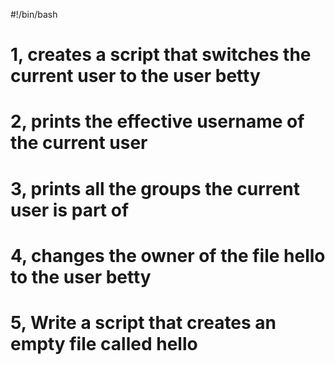#!/bin/bash

# 1, creates a script that switches the current user to the user betty

# 2, prints the effective username of the current user

# 3, prints all the groups the current user is part of

# 4, changes the owner of the file hello to the user betty

# 5, Write a script that creates an empty file called hello 
